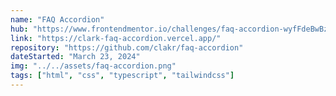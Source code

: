 ```yaml
---
name: "FAQ Accordion"
hub: "https://www.frontendmentor.io/challenges/faq-accordion-wyfFdeBwBz"
link: "https://clark-faq-accordion.vercel.app/"
repository: "https://github.com/clakr/faq-accordion"
dateStarted: "March 23, 2024"
img: "../../assets/faq-accordion.png"
tags: ["html", "css", "typescript", "tailwindcss"]
---
```


